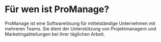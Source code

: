 # Für wen ist ProManage?

ProManage ist eine Softwarelösung für mittelständige Unternehmen mit mehreren Teams. Sie dient der Unterstützung von Projektmanagern und Marketingabteilungen bei ihrer täglichen Arbeit.

